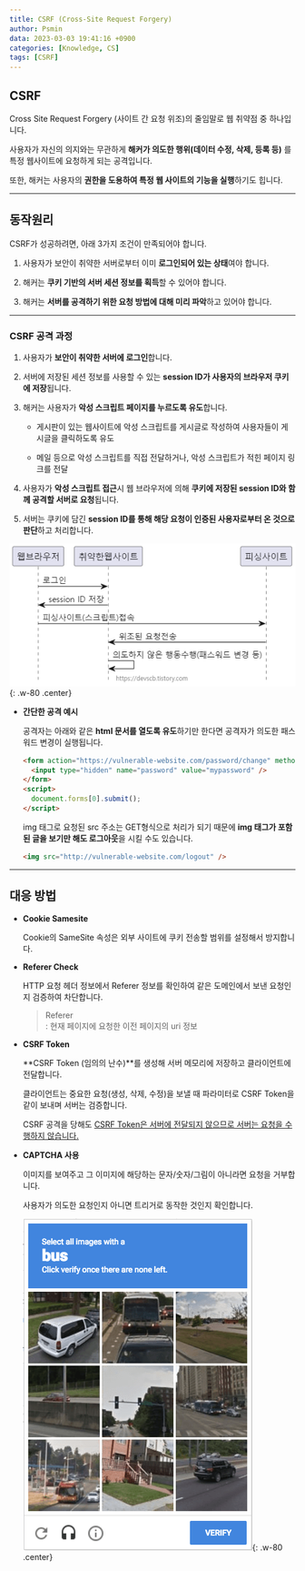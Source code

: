 ```yaml
---
title: CSRF (Cross-Site Request Forgery)
author: Psmin
data: 2023-03-03 19:41:16 +0900
categories: [Knowledge, CS]
tags: [CSRF]
---
```


## CSRF

Cross Site Request Forgery (사이트 간 요청 위조)의 줄임말로 웹 취약점 중 하나입니다.

사용자가 자신의 의지와는 무관하게 **해커가 의도한 행위(데이터 수정, 삭제, 등록 등)** 를 특정 웹사이트에 요청하게 되는 공격입니다.

또한, 해커는 사용자의 **권한을 도용하여 특정 웹 사이트의 기능을 실행**하기도 힙니다.

---

## 동작원리

CSRF가 성공하려면, 아래 3가지 조건이 만족되어야 합니다.

1. 사용자가 보안이 취약한 서버로부터 이미 **로그인되어 있는 상태**여야 합니다.

2. 해커는 **쿠키 기반의 서버 세션 정보를 획득**할 수 있어야 합니다.

3. 해커는 **서버를 공격하기 위한 요청 방법에 대해 미리 파악**하고 있어야 합니다.

---

### CSRF 공격 과정

1. 사용자가 **보안이 취약한 서버에 로그인**합니다.

2. 서버에 저장된 세션 정보를 사용할 수 있는 **session ID가 사용자의 브라우저 쿠키에 저장**됩니다.

3. 해커는 사용자가 **악성 스크립트 페이지를 누르도록 유도**합니다.

   - 게시판이 있는 웹사이트에 악성 스크립트를 게시글로 작성하여 사용자들이 게시글을 클릭하도록 유도

   - 메일 등으로 악성 스크립트를 직접 전달하거나, 악성 스크립트가 적힌 페이지 링크를 전달

4. 사용자가 **악성 스크립트 접근**시 웹 브라우저에 의해 **쿠키에 저장된 session ID와 함께 공격할 서버로 요청**됩니다.

5. 서버는 쿠키에 담긴 **session ID를 통해 해당 요청이 인증된 사용자로부터 온 것으로 판단**하고 처리합니다.

![csrf-ex](/assets/img/csrf-ex.png){: .w-80 .center}

- **간단한 공격 예시**

  공격자는 아래와 같은 **html 문서를 열도록 유도**하기만 한다면 공격자가 의도한 패스워드 변경이 실행됩니다.

  ```html
  <form action="https://vulnerable-website.com/password/change" method="POST">
    <input type="hidden" name="password" value="mypassword" />
  </form>
  <script>
    document.forms[0].submit();
  </script>
  ```

  img 태그로 요청된 src 주소는 GET형식으로 처리가 되기 때문에 **img 태그가 포함된 글을 보기만 해도 로그아웃**을 시킬 수도 있습니다.

  ```html
  <img src="http://vulnerable-website.com/logout" />
  ```

---

## 대응 방법

- **Cookie Samesite**

  Cookie의 SameSite 속성은 외부 사이트에 쿠키 전송할 범위를 설정해서 방지합니다.

- **Referer Check**

  HTTP 요청 헤더 정보에서 Referer 정보를 확인하여 같은 도메인에서 보낸 요청인지 검증하여 차단합니다.

  > Referer  
  > : 현재 페이지에 요청한 이전 페이지의 uri 정보

- **CSRF Token**

  **CSRF Token (임의의 난수)**를 생성해 서버 메모리에 저장하고 클라이언트에 전달합니다.

  클라이언트는 중요한 요청(생성, 삭제, 수정)을 보낼 때 파라미터로 CSRF Token을 같이 보내며 서버는 검증합니다.

  CSRF 공격을 당해도 <u>CSRF Token은 서버에 전달되지 않으므로 서버는 요청을 수행하지 않습니다.</u>

- **CAPTCHA 사용**

  이미지를 보여주고 그 이미지에 해당하는 문자/숫자/그림이 아니라면 요청을 거부합니다.

  사용자가 의도한 요청인지 아니면 트리거로 동작한 것인지 확인합니다.

  ![captcha](/assets/img/captcha.png){: .w-80 .center}
